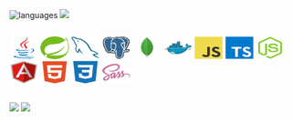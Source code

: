 <!-- status codes -->
<a align="center">
    <p align="left">
    <!--<img src="https://github-readme-stats.vercel.app/api?username=juvsnicacio&show_icons=true&theme=tokyonight" alt="my github stats" width="420"/>&nbsp;-->
    <img src="https://github-readme-stats.vercel.app/api/top-langs/?username=juvsnicacio&layout=compact&theme=tokyonight" alt="languages" height="165">
    <img src="https://github-readme-streak-stats.herokuapp.com/?user=juvsnicacio&theme=react&hide_border=true" height="165"/>
    </p>
</a>

##

<p align="left">
<img src="https://raw.githubusercontent.com/devicons/devicon/master/icons/java/java-original.svg" width="50px" height="40px"/>
<img src="https://raw.githubusercontent.com/devicons/devicon/master/icons/spring/spring-original.svg" width="50px" height="40px"/>    
<img src="https://raw.githubusercontent.com/devicons/devicon/master/icons/mysql/mysql-original.svg" width="50px" height="40px"/>
<img src="https://raw.githubusercontent.com/devicons/devicon/master/icons/postgresql/postgresql-original.svg" width="50px" height="40px"/>
<img src="https://raw.githubusercontent.com/devicons/devicon/master/icons/mongodb/mongodb-original.svg" width="50px" height="40px"/>
<img src="https://raw.githubusercontent.com/devicons/devicon/master/icons/docker/docker-original.svg" width="50px" height="40px"/>
<img src="https://raw.githubusercontent.com/devicons/devicon/master/icons/javascript/javascript-original.svg" width="50px" height="40px"/>
<img src="https://raw.githubusercontent.com/devicons/devicon/master/icons/typescript/typescript-original.svg" width="50px" height="40px"/>
<img src="https://raw.githubusercontent.com/devicons/devicon/master/icons/nodejs/nodejs-original.svg" width="50px" height="40px"/>
<img src="https://raw.githubusercontent.com/devicons/devicon/master/icons/angularjs/angularjs-original.svg" width="50px" height="40px"/>
<img src="https://raw.githubusercontent.com/devicons/devicon/master/icons/html5/html5-plain.svg" width="50px" height="40px"/>
<img src="https://raw.githubusercontent.com/devicons/devicon/master/icons/css3/css3-plain.svg" width="50px" height="40px"/>
<img src="https://raw.githubusercontent.com/devicons/devicon/master/icons/sass/sass-original.svg" width="50px" height="40px"/>

</p>

## 
<div align="left"> 
    <a href="https://www.linkedin.com/in/juvanderson-nicacio" target="_blank"><img src="https://img.shields.io/badge/-LinkedIn-%230077B5?style=for-the-badge&logo=linkedin&logoColor=white" target="_blank"></a>  
  <a href = "mailto:juvandersonns@gmail.com"><img src="https://img.shields.io/badge/-Gmail-%23333?style=for-the-badge&logo=gmail&logoColor=white" target="_blank"></a>
  
 
</div>
